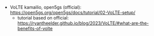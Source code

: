 - VoLTE kamailio, open5gs (official): https://open5gs.org/open5gs/docs/tutorial/02-VoLTE-setup/
    - tutorial based on official: https://ryantheelder.github.io/blog/2023/VoLTE/#what-are-the-benefits-of-volte